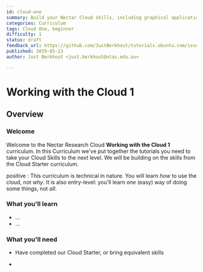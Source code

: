 ```yaml
---
id: cloud-one
summary: Build your Nectar Cloud skills, including graphical applications, volume storage , snapshots and resizing.
categories: Curriculum
tags: Cloud One, beginner
difficulty: 1
status: draft
feedback_url: https://github.com/JustBerkhout/tutorials.ubuntu.com/issues
published: 2019-05-13
author: Just Berkhout <just.berkhout@utas.edu.au>

---
```


# Working with the Cloud 1

## Overview

### Welcome

Welcome to the Nectar Research Cloud **Working with the Cloud 1** curriculum. In this Curriculum we've put together the tutorials you need to take your Cloud Skills to the next level. We will be building on the skills from the Cloud Starter curriculum.  

positive
: This curriculum is technical in nature. You will learn *how* to use the cloud, not *why*. It is also entry-level: you'll learn *one* (easy) way of doing some things, not *all*. 

### What you'll learn

- ...
- ...

### What you'll need

- Have completed our Cloud Starter, or bring equivalent skills

- 

  

